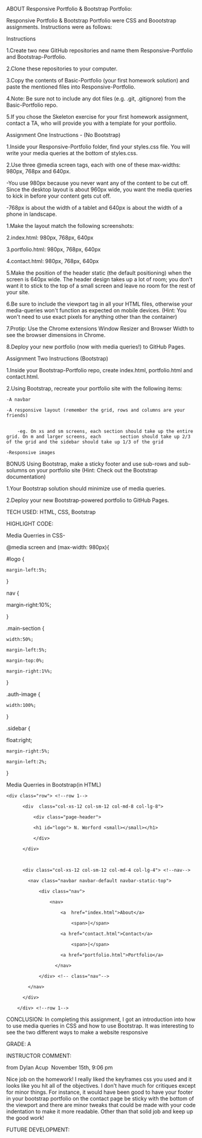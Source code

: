
ABOUT Responsive Portfolio & Bootstrap Portfolio:

Responsive Portfolio & Bootstrap Portfolio were CSS and Boootstrap assignments. Instructions were as follows:

Instructions

1.Create two new GitHub repositories and name them Responsive-Portfolio and Bootstrap-Portfolio.

2.Clone these repositories to your computer.

3.Copy the contents of Basic-Portfolio (your first homework solution) and paste the mentioned files into Responsive-Portfolio.

4.Note: Be sure not to include any dot files (e.g. .git, .gitignore) from the Basic-Portfolio repo.

5.If you chose the Skeleton exercise for your first homework assignment, contact a TA, who will provide you with a template for your portfolio.

Assignment One Instructions - (No Bootstrap)

1.Inside your Responsive-Portfolio folder, find your styles.css file. You will write your media queries at the bottom of styles.css.

2.Use three @media screen tags, each with one of these max-widths: 980px, 768px and 640px.

-You use 980px because you never want any of the content to be cut off. Since the desktop layout is about 960px wide, you want the media queries to kick in before your content gets cut off.

-768px is about the width of a tablet and 640px is about the width of a phone in landscape.

1.Make the layout match the following screenshots:

2.index.html: 980px, 768px, 640px

3.portfolio.html: 980px, 768px, 640px

4.contact.html: 980px, 768px, 640px

5.Make the position of the header static (the default positioning) when the screen is 640px wide. The header design takes up a lot of room; you don't want it to stick to the top of a small screen and leave no room for the rest of your site.

6.Be sure to include the viewport tag in all your HTML files, otherwise your media-queries won't function as expected on mobile devices. (Hint: You won't need to use exact pixels for anything other than the container)

7.Protip: Use the Chrome extensions Window Resizer and Browser Width to see the browser dimensions in Chrome.

8.Deploy your new portfolio (now with media queries!) to GitHub Pages.


Assignment Two Instructions (Bootstrap)


1.Inside your Bootstrap-Portfolio repo, create index.html, portfolio.html and contact.html.

2.Using Bootstrap, recreate your portfolio site with the following items:

	-A navbar

	-A responsive layout (remember the grid, rows and columns are your friends)


		-eg. On xs and sm screens, each section should take up the entire grid. On m and larger screens, each 		section should take up 2/3 of the grid and the sidebar should take up 1/3 of the grid

	-Responsive images


BONUS
   Using Bootstrap, make a sticky footer and use sub-rows and sub-solumns on your portfolio site (Hint: Check out the Bootstrap documentation)

1.Your Bootstrap solution should minimize use of media queries.

2.Deploy your new Bootstrap-powered portfolio to GitHub Pages.

TECH USED: HTML, CSS, Bootstrap

HIGHLIGHT CODE:


Media Querries in CSS-

@media screen and (max-width: 980px){



  #logo {

    margin-left:5%;

  }

  

  nav {

   margin-right:10%;

  }



  .main-section {



    width:50%;

    margin-left:5%;

    margin-top:0%;

    margin-right:1%%;

    

  }



  .auth-image {

    width:100%;

  }

  

  .sidebar {

   

   float:right;

    margin-right:5%;

    margin-left:2%;



  }

Media Querries in Bootstrap(in HTML)

	<div class="row"> <!--row 1-->

          <div  class="col-xs-12 col-sm-12 col-md-8 col-lg-8">

              <div class="page-header">

              <h1 id="logo"> N. Worford <small></small></h1>

              </div>

          </div>



          <div class="col-xs-12 col-sm-12 col-md-4 col-lg-4"> <!--nav-->

            <nav class="navbar navbar-default navbar-static-top">

                <div class="nav">

                    <nav>

                        <a  href="index.html">About</a>

                        	<span>|</span>

                        <a href="contact.html">Contact</a>

                        	<span>|</span>

                        <a href="portfolio.html">Portfolio</a>

                      </nav>

                </div> <!-- class="nav"-->

            </nav>

          </div>

        </div> <!--row 1-->



CONCLUSION: 
	In completing this assignment, I got an introduction into how to use media queries in CSS and how to use Bootstrap. It was interesting to see the two different ways to make a website responsive

GRADE: A

INSTRUCTOR COMMENT:

from Dylan Acup 
November 15th, 9:06 pm

Nice job on the homework! I really liked the keyframes css you used and it looks like you hit all of the objectives. I don't have much for critiques except for minor things. For instance, it would have been good to have your footer in your bootstrap portfolio on the contact page be sticky with the bottom of the viewport and there are minor tweaks that could be made with your code indentation to make it more readable. Other than that solid job and keep up the good work!


FUTURE DEVELOPMENT:
